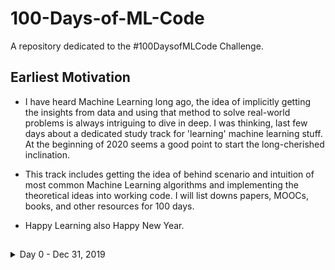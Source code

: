 # 100-Days-of-ML-Code
A repository dedicated to the #100DaysofMLCode Challenge.

## Earliest Motivation

* I have heard Machine Learning long ago, the idea of implicitly getting the insights from data and using that method to solve real-world problems is always intriguing to dive in deep. I was thinking, last few days about a dedicated study track for 'learning' machine learning stuff. At the beginning of 2020 seems a good point to start the long-cherished inclination. 

* This track includes getting the idea of behind scenario and intuition of most common Machine Learning algorithms and implementing the theoretical ideas into working code. I will list downs papers, MOOCs, books, and other resources for 100 days. 

* Happy Learning also Happy New Year. 

##

<details>
 <summary> Day 0 - Dec 31, 2019 </summary>
  
  **Progress:** 
  
  1. Listing Down all the MOOCs, I'll finish with this timeframe. 
  2. Getting a high level introduction 
  3. Following recent research trends in ML feild. 
  
  **Thoughts:**

  1. Math knowledge is very important and challenging to understand. 
  2. MOOCs are effective for fast learning. 
  
  **Link(s)**

  1. [Machine Learning for Software Engineers](https://github.com/nurakib/machine-learning-for-software-engineers)
  
</details>
